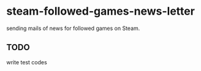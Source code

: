 # steam-followed-games-news-letter

sending mails of news for followed games on Steam.

## TODO
write test codes

